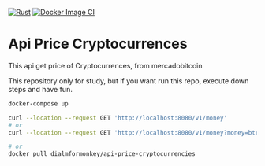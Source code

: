 [![Rust](https://github.com/dialMForMonkey/api-price-cryptocurrencies/actions/workflows/rust.yml/badge.svg?branch=main)](https://github.com/dialMForMonkey/api-price-cryptocurrencies/actions/workflows/rust.yml)
[![Docker Image CI](https://github.com/dialMForMonkey/api-price-cryptocurrencies/actions/workflows/docker-image.yml/badge.svg)](https://github.com/dialMForMonkey/api-price-cryptocurrencies/actions/workflows/docker-image.yml)
# Api Price Cryptocurrences

This api get price of Cryptocurrences, from mercadobitcoin

This repository only for study, but if you want run this repo, execute down steps and have fun.

``` sh
docker-compose up 

curl --location --request GET 'http://localhost:8080/v1/money'
# or 
curl --location --request GET 'http://localhost:8080/v1/money?money=btc'

# or 
docker pull dialmformonkey/api-price-cryptocurrencies

```
